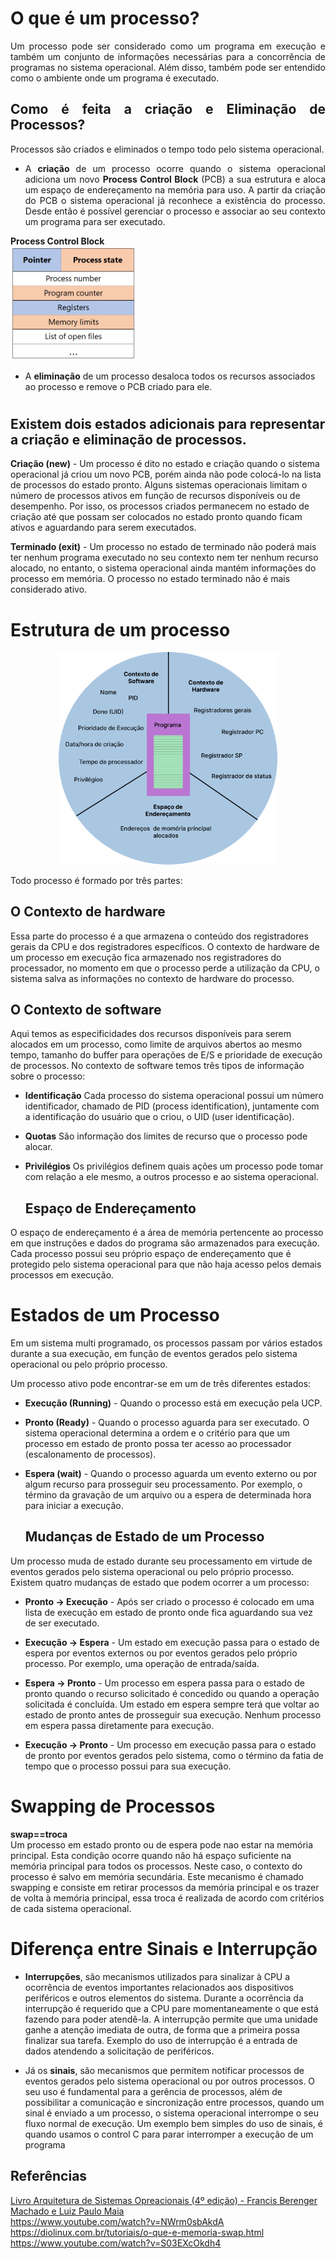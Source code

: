<div align="justify">  
  <h1>O que é um processo?</h1>   
  Um processo pode ser considerado como um programa em execução e também um conjunto de informações necessárias para a concorrência de programas no sistema operacional. Além disso, também pode ser entendido como o ambiente onde um programa é executado.

  <h2>Como é feita a criação e Eliminação de Processos?</h2>

Processos são criados e eliminados o tempo todo pelo sistema operacional.

- A **criação** de um processo ocorre quando o sistema operacional adiciona um novo **Process Control Block** (PCB) a sua estrutura e aloca um espaço de endereçamento na memória para uso.
  A partir da criação do PCB o sistema operacional já reconhece a existência do processo. Desde então é possível gerenciar o processo e associar ao seu contexto um programa para ser executado.

  <div align="center" >

**Process Control Block**  
 <img width="200rem" src="tabela_processos.png">

  </div>

- A **eliminação** de um processo desaloca todos os recursos associados ao processo e remove o PCB criado para ele.

#

  <h2>Existem dois estados adicionais para representar a criação e eliminação de processos.</h2>

**Criação (new)** - Um processo é dito no estado e criação quando o sistema operacional já criou um novo PCB, porém ainda não pode colocá-lo na lista de processos do estado pronto. Alguns sistemas operacionais limitam o número de processos ativos em função de recursos disponíveis ou de desempenho. Por isso, os processos criados permanecem no estado de criação até que possam ser colocados no estado pronto quando ficam ativos e aguardando para serem executados.

**Terminado (exit)** - Um processo no estado de terminado não poderá mais ter nenhum programa executado no seu contexto nem ter nenhum recurso alocado, no entanto, o sistema operacional ainda mantém informações do processo em memória. O processo no estado terminado não é mais considerado ativo.

#

  <h1>Estrutura de um processo</h1>

  <div align="center" >    
    <img  width="350rem" src="estrutura_de_um_processo.png">    
  </div>

Todo processo é formado por três partes:

  <h2>O Contexto de hardware</h2>

Essa parte do processo é a que armazena o conteúdo dos registradores gerais da CPU e dos registradores específicos. O contexto de hardware de um processo em execução fica armazenado nos registradores do processador, no momento em que o processo perde a utilização da CPU, o sistema salva as informações no contexto de hardware do processo.

  <h2>O Contexto de software</h2>

Aqui temos as especificidades dos recursos disponíveis para serem alocados em um processo, como limite de arquivos abertos ao mesmo tempo, tamanho do buffer para operações de E/S e prioridade de execução de processos.
No contexto de software temos três tipos de informação sobre o processo:

- **Identificação**
  Cada processo do sistema operacional possui um número identificador, chamado de PID (process identification), juntamente com a identificação do usuário que o criou, o UID (user identificação).

- **Quotas**
  São informação dos limites de recurso que o processo pode alocar.

- **Privilégios**
  Os privilégios definem quais ações um processo pode tomar com relação a ele mesmo, a outros processo e ao sistema operacional.

  <h2>Espaço de Endereçamento</h2>

O espaço de endereçamento é a área de memória pertencente ao processo em que instruções e dados do programa são armazenados para execução. Cada processo possui seu próprio espaço de endereçamento que é protegido pelo sistema operacional para que não haja acesso pelos demais processos em execução.

#

  <h1>Estados de um Processo</h1>

Em um sistema multi programado, os processos passam por vários estados durante a sua execução, em função de eventos gerados pelo sistema operacional ou pelo próprio processo.

Um processo ativo pode encontrar-se em um de três diferentes estados:

- **Execução (Running)** - Quando o processo está em execução pela UCP.

- **Pronto (Ready)** - Quando o processo aguarda para ser executado. O sistema operacional determina a ordem e o critério para que um processo em estado de pronto possa ter acesso ao processador (escalonamento de processos).

- **Espera (wait)** - Quando o processo aguarda um evento externo ou por algum recurso para prosseguir seu processamento. Por exemplo, o término da gravação de um arquivo ou a espera de determinada hora para iniciar a execução.

  <h2>Mudanças de Estado de um Processo</h2>

Um processo muda de estado durante seu processamento em virtude de eventos gerados pelo sistema operacional ou pelo próprio processo. Existem quatro mudanças de estado que podem ocorrer a um processo:

- **Pronto -> Execução** - Após ser criado o processo é colocado em uma lista de execução em estado de pronto onde fica aguardando sua vez de ser executado.

- **Execução -> Espera** - Um estado em execução passa para o estado de espera por eventos externos ou por eventos gerados pelo próprio processo. Por exemplo, uma operação de entrada/saída.

- **Espera -> Pronto** - Um processo em espera passa para o estado de pronto quando o recurso solicitado é concedido ou quando a operação solicitada é concluída. Um estado em espera sempre terá que voltar ao estado de pronto antes de prosseguir sua execução. Nenhum processo em espera passa diretamente para execução.

- **Execução -> Pronto** - Um processo em execução passa para o estado de pronto por eventos gerados pelo sistema, como o término da fatia de tempo que o processo possui para sua execução.

#

  <h1>Swapping de Processos</h1>

**swap==troca**  
 Um processo em estado pronto ou de espera pode nao estar na memória principal. Esta condição ocorre quando não há espaço suficiente na memória principal para todos os processos. Neste caso, o contexto do processo é salvo em memória secundária. Este mecanismo é chamado swapping e consiste em retirar processos da memória principal e os trazer de volta à memória principal, essa troca é realizada de acordo com critérios de cada sistema operacional.

#

  <h1>Diferença entre Sinais e Interrupção</h1>

- **Interrupções**, são mecanismos utilizados para sinalizar à CPU a ocorrência de eventos importantes relacionados aos dispositivos periféricos e outros elementos do sistema. Durante a ocorrência da interrupção é requerido que a CPU pare momentaneamente o que está fazendo para poder atendê-la. A interrupção permite que uma unidade ganhe a atenção imediata de outra, de forma que a primeira possa finalizar sua tarefa. Exemplo do uso de interrupção é a entrada de dados atendendo a solicitação de periféricos.

- Já os **sinais**, são mecanismos que permitem notificar processos de eventos gerados pelo sistema operacional ou por outros processos. O seu uso é fundamental para a gerência de processos, além de possibilitar a comunicação e sincronização entre processos, quando um sinal é enviado a um processo, o sistema operacional interrompe o seu fluxo normal de execução. Um exemplo bem simples do uso de sinais, é quando usamos o control C para parar interromper a execução de um programa

## Referências

<a href="../Tec-ARQUITETURA_DE_SISTEMAS_OPERACIONAIS.pdf">Livro Arquitetura de Sistemas Opreacionais (4º edição) - Francis Berenger Machado e Luiz Paulo Maia</a>  
 https://www.youtube.com/watch?v=NWrm0sbAkdA  
 https://diolinux.com.br/tutoriais/o-que-e-memoria-swap.html  
 https://www.youtube.com/watch?v=S03EXcOkdh4

</div>
